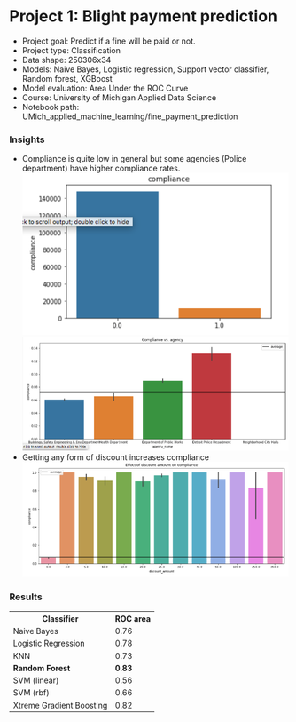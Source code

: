 <h1>Project 1: Blight payment prediction</h1>
<ul>
  <li>Project goal: Predict if a fine will be paid or not.</li>
  <li>Project type: Classification</li>
  <li>Data shape: 250306x34</li>
  <li>Models: Naive Bayes, Logistic regression, Support vector classifier, Random forest, XGBoost</li>
  <li>Model evaluation: Area Under the ROC Curve</li>
  <li>Course: University of Michigan Applied Data Science</li>
  <li>Notebook path: UMich_applied_machine_learning/fine_payment_prediction</li>
</ul>

<h3>Insights</h3>
<ul><li>Compliance is quite low in general but some agencies (Police department) have higher compliance rates.
  <img src="UMich_applied_machine_learning/fine_payment_prediction/compliance.png" alt="Compiance">
  <img src="UMich_applied_machine_learning/fine_payment_prediction/agency.png" alt="Compiance">
  </li>        
    <li>Getting any form of discount increases compliance</li>
  <img src="UMich_applied_machine_learning/fine_payment_prediction/effect_of_discount.png" alt="Compiance">
</ul>

<h3>Results</h3>
<table>
    <tr>
        <th>Classifier</th>
        <th>ROC area</th>
    </tr>
    <tr>
        <td>Naive Bayes</td>
        <td>0.76</td>
    </tr>
    <tr>
        <td>Logistic Regression</td>
        <td>0.78</td>
    </tr>
    <tr>
        <td>KNN</td>
        <td>0.73</td>
    </tr>
    <tr>
        <td><strong>Random Forest</strong></td>
        <td><strong>0.83</strong></td>
    </tr>
    <tr>
        <td>SVM (linear)</td>
        <td>0.56</td>
    </tr>
    <tr>
        <td>SVM (rbf)</td>
        <td>0.66</td>
    </tr>    
    <tr>
        <td>Xtreme Gradient Boosting</td>
        <td>0.82</td>
    </tr>
</table>

